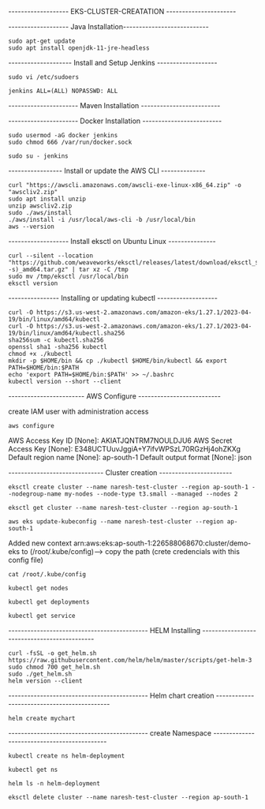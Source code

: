 ------------------- EKS-CLUSTER-CREATATION ----------------------


------------------- Java Installation---------------------------

````
sudo apt-get update
sudo apt install openjdk-11-jre-headless
````

-------------------- Install and Setup Jenkins -------------------

````
sudo vi /etc/sudoers
````
````
jenkins ALL=(ALL) NOPASSWD: ALL
````

---------------------- Maven Installation -------------------------



---------------------- Docker Installation -------------------------


````
sudo usermod -aG docker jenkins
sudo chmod 666 /var/run/docker.sock
````

````
sudo su - jenkins
````

----------------- Install or update the AWS CLI --------------
````
curl "https://awscli.amazonaws.com/awscli-exe-linux-x86_64.zip" -o "awscliv2.zip"
sudo apt install unzip
unzip awscliv2.zip
sudo ./aws/install
./aws/install -i /usr/local/aws-cli -b /usr/local/bin
aws --version
````

------------------- Install eksctl on Ubuntu Linux ---------------
````
curl --silent --location "https://github.com/weaveworks/eksctl/releases/latest/download/eksctl_$(uname -s)_amd64.tar.gz" | tar xz -C /tmp
sudo mv /tmp/eksctl /usr/local/bin
eksctl version
````

---------------- Installing or updating kubectl -------------------

````
curl -O https://s3.us-west-2.amazonaws.com/amazon-eks/1.27.1/2023-04-19/bin/linux/amd64/kubectl
curl -O https://s3.us-west-2.amazonaws.com/amazon-eks/1.27.1/2023-04-19/bin/linux/amd64/kubectl.sha256
sha256sum -c kubectl.sha256
openssl sha1 -sha256 kubectl
chmod +x ./kubectl
mkdir -p $HOME/bin && cp ./kubectl $HOME/bin/kubectl && export PATH=$HOME/bin:$PATH
echo 'export PATH=$HOME/bin:$PATH' >> ~/.bashrc
kubectl version --short --client
````
------------------------ AWS Configure --------------------------

create IAM user with administration access
````
aws configure
````
AWS Access Key ID [None]: AKIATJQNTRM7NOULDJU6
AWS Secret Access Key [None]: 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
Default region name [None]: ap-south-1
Default output format [None]: json

------------------------------ Cluster creation ----------------------- 

````
eksctl create cluster --name naresh-test-cluster --region ap-south-1 --nodegroup-name my-nodes --node-type t3.small --managed --nodes 2
````
````
eksctl get cluster --name naresh-test-cluster --region ap-south-1
````
````
aws eks update-kubeconfig --name naresh-test-cluster --region ap-south-1
````

Added new context arn:aws:eks:ap-south-1:226588068670:cluster/demo-eks to (/root/.kube/config)--> copy the path
(crete credencials with this config file)
````
cat /root/.kube/config 
````
````
kubectl get nodes
````
````
kubectl get deployments
````
````
kubectl get service
````
-------------------------------------------- HELM Installing --------------------------------------------
````
curl -fsSL -o get_helm.sh https://raw.githubusercontent.com/helm/helm/master/scripts/get-helm-3
sudo chmod 700 get_helm.sh
sudo ./get_helm.sh
helm version --client
````
-------------------------------------------- Helm chart creation --------------------------------------------
````
helm create mychart
````
-------------------------------------------- create Namespace --------------------------------------------
````
kubectl create ns helm-deployment
````
````
kubectl get ns
````
````
helm ls -n helm-deployment
````
````
eksctl delete cluster --name naresh-test-cluster --region ap-south-1
````

